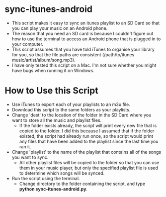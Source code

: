 # sync-itunes-android
- This script makes it easy to sync an itunes playlist to an SD Card so that you can play your music on an Android phone. 
- The reason that you need an SD card is because I couldn't figure out how to use the terminal to access an Android phone that is plugged in to your computer. 
- This script assumes that you have told iTunes to organise your library for you, so that the file paths are consistent (/path/to/itunes music/artist/album/song.mp3). 
- I have only tested this script on a Mac. I'm not sure whether you might have bugs when running it on Windows. 

# How to Use this Script
- Use iTunes to export each of your playlists to an m3u file. 
- Download this script to the same folders as your playlists. 
- Change 'dest' to the location of the folder in the SD Card where you want to store all the music and playlist files. 
	- If the folder exists already, the script will print every new file that is copied to the folder. I did this because I assumed that if the folder existed, the script had already run once, so the script would print any files that have been added to the playlist since the last time you ran it. 
- Change 'playlist' to the name of the playlist that contains all of the songs you want to sync. 
	- All other playlist files will be copied to the folder so that you can use them in your music player, but only the specified playlist file is used to determine which songs will be synced. 
- Run the script using the terminal. 
	- Change directory to the folder containing the script, and type **python sync-itunes-android.py**. 
